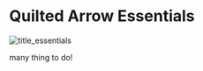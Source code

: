 # Quilted Arrow Essentials

![title_essentials](https://github.com/maloryware/quiltedarrow/assets/139512944/c016b9a0-e92e-4272-87b5-24a46cd91907)


many thing to do!

